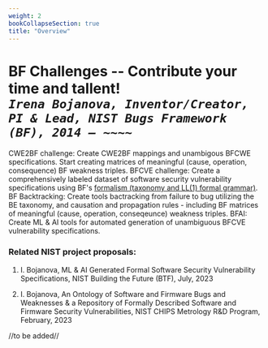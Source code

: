 ```yaml
---
weight: 2
bookCollapseSection: true
title: "Overview"
---
```

# BF Challenges -- Contribute your time and tallent!<br/>_`Irena Bojanova, Inventor/Creator, PI & Lead, NIST Bugs Framework (BF), 2014 – ~~~~`_

CWE2BF challenge: Create CWE2BF mappings and unambigous BFCWE specifications. Start creating matrices of meaningful (cause, operation, consequence) BF weakness triples.
BFCVE challenge: Create a comprehensively labeled dataset of software security vulnerability specifications using BF's [formalism (taxonomy and LL(1) formal grammar)](/BF/info/bf-classes/).
BF Backtracking: Create tools bactracking from failure to bug utilizing the BE taxonomy, and causation and propagation rules - including BF matrices of meaningful (cause, operation, conseqeunce) weakness triples.
BFAI: Create ML & AI tools for automated generation of unambiguous BFCVE vulnerability specifications.

### Related NIST project proposals:

1. I. Bojanova, ML & AI Generated Formal Software Security Vulnerability Specifications, NIST Building the Future (BTF), July, 2023

2. I. Bojanova, An Ontology of Software and Firmware Bugs and Weaknesses & a Repository of Formally Described Software and Firmware Security Vulnerabilities, NIST CHIPS Metrology R&D Program, February, 2023

//to be added//